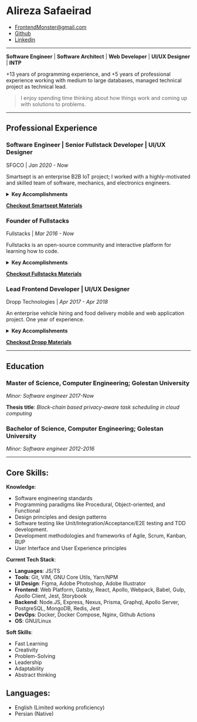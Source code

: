 <!-- omit in toc -->
# Alireza Safaeirad
* FrontendMonster@gmail.com
* [Github](https://github.com/frontendmonster)
* [Linkedin](https://linkedin.com/in/alireza-safaierad-388921122/)

---

**Software Engineer** | **Software Architect** | **Web Developer** | **UI/UX Designer** | **INTP**

+13 years of programming experience, and +5 years of professional experience working with medium to large databases, managed technical project as technical lead.

> I enjoy spending time thinking about how things work and coming up with solutions to problems.

---

## Professional Experience

### Software Engineer | Senior Fullstack Developer | UI/UX Designer
SFGCO | _Jan 2020 - Now_

Smartsept is an enterprise B2B IoT project; I worked with a highly-motivated and skilled team of software, mechanics, and electronics engineers.

<details>
  <summary><b>Key Accomplishments</b></summary>

* Performed as a technical lead, designing and defining processes for other developers, also code reviews and production releases.
* Designed and Implemented a real-time monitoring/administration web application.
* Achieved end-to-end type-safety with `typescript`, `graphql`, `typegen`, and `prisma`.
* Created a fully dockerized development and production environment.
* Successfully installed a Linux server and virtualized environments using `docker-compose` and cloud infrastructure.
* Defined agile git branch strategy and workflow.
* Planed epics and user-stories for agile development.
* Implemented Robert C. Martin's clean architecture to separate business logic and infrastructure on the server-side.
* Achieve +120% memory efficiency on low-end devices by changing the serializing format.
* Ensured data/event transform reliability between low-end devices and cloud services on connection failure by introducing a multi-queue algorithm.
* Designed the smartsept design system, illustrations, and logo.
</details>

**[Checkout Smartsept Materials](./projects/smartsept.md)**

### Founder of Fullstacks
Fullstacks | _Mar 2016 - Now_

Fullstacks is an open-source community and interactive platform for learning how to code.

<details>
  <summary><b>Key Accomplishments</b></summary>

* Designed and Developed layered architecture.
* Implemented data layer API based on the `mongoose`.
* Developed token-based authorization for `REST` and `GraphQL` API.
* Applied agile test practices for test-driven development.
* Applied `Webpack HMR` on the server-side.
* Implemented both REST and GraphQL API on the same data layer.
* Migrated from Redux/Saga to Apollo client for remote data handling.
* Created a fully dockerized development and production environment.
* Designed the fullstacks design system, illustrations, and logo.
</details>

**[Checkout Fullstacks Materials](./projects/fullstacks-app.md)**

### Lead Frontend Developer | UI/UX Designer
Dropp Technologies | _Apr 2017 - Apr 2018_

An enterprise vehicle hiring and food delivery mobile and web application project. One year of experience.


<details>
  <summary><b>Key Accomplishments</b></summary>

* Provides and drives technical improvements for the frontend.
* Provide superior mentoring to frontend developers.
* Performed as a technical lead for the frontend team, code reviews, and production releases.
* Designed and developed the Dropp admin panel and landing page by Angular framework.
* Designed the dropp Mobile and application UI, illustrations.
</details>

**[Checkout Dropp Materials](./projects/dropp.md)**

---

## Education

### Master of Science, Computer Engineering; Golestan University
*Minor: Software engineer 2017-Now*

**Thesis title**: *Block-chain based privacy-aware task scheduling in cloud computing*

### Bachelor of Science, Computer Engineering; Golestan University
*Minor: Software engineer 2012-2016*

---

## Core Skills:

**Knowledge**:
* Software engineering standards
* Programming paradigms like Procedural, Object-oriented, and Functional
* Design principles and design patterns
* Software testing like Unit/Integration/Acceptance/E2E testing and TDD development.
* Development methodologies and frameworks of Agile, Scrum, Kanban, RUP
* User Interface and User Experience principles

**Current Tech Stack**:
* **Languages**: JS/TS
* **Tools**: Git, VIM, GNU Core Utils, Yarn/NPM
* **UI Design**: Figma, Adobe Photoshop, Adobe Illustrator
* **Frontend**: Web Platform, Gatsby, React, Apollo, Webpack, Babel, Gulp, Apollo Client, Jest, Storybook
* **Backend**: Node.JS, Express, Nexus, Prisma, Graphql, Apollo Server, PostgreSQL, MongoDB, Redis, Jest
* **DevOps**: Docker, Docker Compose, Nginx, Github Actions
* **OS**: GNU/Linux

**Soft Skills**:
* Fast Learning
* Creativity
* Problem-Solving
* Leadership
* Adaptability
* Abstract thinking

## Languages:
* English (Limited working proficiency)
* Persian (Native)
